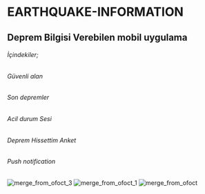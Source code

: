 # EARTHQUAKE-INFORMATION
## Deprem Bilgisi Verebilen mobil uygulama
###### İçindekiler;
###### Güvenli alan
###### Son depremler
###### Acil durum Sesi
###### Deprem Hissettim Anket
###### Push notification
![merge_from_ofoct_3](https://user-images.githubusercontent.com/63652437/122638581-8fa21700-d0fd-11eb-9483-05174622bd84.jpeg)
![merge_from_ofoct_1](https://user-images.githubusercontent.com/63652437/122638582-90d34400-d0fd-11eb-90aa-92c5de1d84ee.jpeg)
![merge_from_ofoct](https://user-images.githubusercontent.com/63652437/122638583-916bda80-d0fd-11eb-8225-ef92db8152fb.jpeg)
